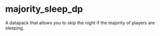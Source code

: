 # majority_sleep_dp
A datapack that allows you to skip the night if the majority of players are sleeping.
